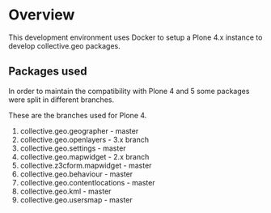 Overview
========


This development environment uses Docker to setup
a Plone 4.x instance to develop collective.geo packages.



Packages used
-------------

In order to maintain the compatibility with Plone 4 and 5
some packages were split in different branches.

These are the branches used for Plone 4.

1. collective.geo.geographer - master
2. collective.geo.openlayers - 3.x branch
3. collective.geo.settings - master
4. collective.geo.mapwidget - 2.x  branch
5. collective.z3cform.mapwidget - master
6. collective.geo.behaviour - master
7. collective.geo.contentlocations - master
8. collective.geo.kml - master
9. collective.geo.usersmap - master
